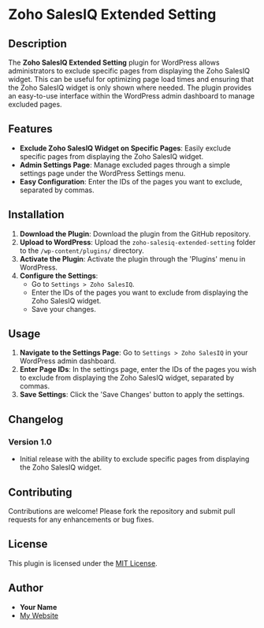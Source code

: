 # Zoho SalesIQ Extended Setting

## Description

The **Zoho SalesIQ Extended Setting** plugin for WordPress allows administrators to exclude specific pages from displaying the Zoho SalesIQ widget. This can be useful for optimizing page load times and ensuring that the Zoho SalesIQ widget is only shown where needed. The plugin provides an easy-to-use interface within the WordPress admin dashboard to manage excluded pages.

## Features

- **Exclude Zoho SalesIQ Widget on Specific Pages**: Easily exclude specific pages from displaying the Zoho SalesIQ widget.
- **Admin Settings Page**: Manage excluded pages through a simple settings page under the WordPress Settings menu.
- **Easy Configuration**: Enter the IDs of the pages you want to exclude, separated by commas.

## Installation

1. **Download the Plugin**: Download the plugin from the GitHub repository.
2. **Upload to WordPress**: Upload the `zoho-salesiq-extended-setting` folder to the `/wp-content/plugins/` directory.
3. **Activate the Plugin**: Activate the plugin through the 'Plugins' menu in WordPress.
4. **Configure the Settings**:
    - Go to `Settings > Zoho SalesIQ`.
    - Enter the IDs of the pages you want to exclude from displaying the Zoho SalesIQ widget.
    - Save your changes.

## Usage

1. **Navigate to the Settings Page**: Go to `Settings > Zoho SalesIQ` in your WordPress admin dashboard.
2. **Enter Page IDs**: In the settings page, enter the IDs of the pages you wish to exclude from displaying the Zoho SalesIQ widget, separated by commas.
3. **Save Settings**: Click the 'Save Changes' button to apply the settings.

## Changelog

### Version 1.0
- Initial release with the ability to exclude specific pages from displaying the Zoho SalesIQ widget.

## Contributing

Contributions are welcome! Please fork the repository and submit pull requests for any enhancements or bug fixes.

## License

This plugin is licensed under the [MIT License](LICENSE).

## Author

- **Your Name**
- [My Website](https://zameni.us)